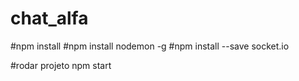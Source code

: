 # chat_alfa

#npm install
#npm install nodemon -g
#npm install --save socket.io

#rodar projeto  npm start
